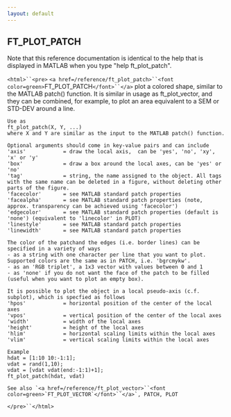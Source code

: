```yaml
---
layout: default
---
```


##  FT_PLOT_PATCH

Note that this reference documentation is identical to the help that is displayed in MATLAB when you type "help ft_plot_patch".

`<html>``<pre>`
    `<a href=/reference/ft_plot_patch>``<font color=green>`FT_PLOT_PATCH`</font>``</a>` plot a colored shape, similar to the MATLAB patch() function. It is 
    similar in usage as ft_plot_vector, and they can be combined, for example,
    to plot an area equivalent to a SEM or STD-DEV around a line.
 
    Use as
    ft_plot_patch(X, Y, ...)
    where X and Y are similar as the input to the MATLAB patch() function.
 
    Optional arguments should come in key-value pairs and can include
    'axis'            = draw the local axis,  can be 'yes', 'no', 'xy', 'x' or 'y'
    'box'             = draw a box around the local axes, can be 'yes' or 'no'
    'tag'             = string, the name assigned to the object. All tags with the same name can be deleted in a figure, without deleting other parts of the figure.
    'facecolor'       = see MATLAB standard patch properties 
    'facealpha'       = see MATLAB standard patch properties (note, approx. transparency can be achieved using 'facecolor')
    'edgecolor'       = see MATLAB standard patch properties (default is 'none') (equivalent to 'linecolor' in PLOT)
    'linestyle'       = see MATLAB standard patch properties 
    'linewidth'       = see MATLAB standard patch properties 
 
    The color of the patchand the edges (i.e. border lines) can be specified in a variety of ways
    - as a string with one character per line that you want to plot. Supported colors are the same as in PATCH, i.e. 'bgrcmykw'.
    - as an 'RGB triplet', a 1x3 vector with values between 0 and 1
    - as 'none' if you do not want the face of the patch to be filled (useful when you want to plot an empty box).
 
    It is possible to plot the object in a local pseudo-axis (c.f. subplot), which is specfied as follows
    'hpos'            = horizontal position of the center of the local axes
    'vpos'            = vertical position of the center of the local axes
    'width'           = width of the local axes
    'height'          = height of the local axes
    'hlim'            = horizontal scaling limits within the local axes
    'vlim'            = vertical scaling limits within the local axes
 
    Example
    hdat = [1:10 10:-1:1];
    vdat = rand(1,10);
    vdat = [vdat vdat(end:-1:1)+1];
    ft_plot_patch(hdat, vdat)
 
    See also `<a href=/reference/ft_plot_vector>``<font color=green>`FT_PLOT_VECTOR`</font>``</a>`, PATCH, PLOT
`</pre>``</html>`

